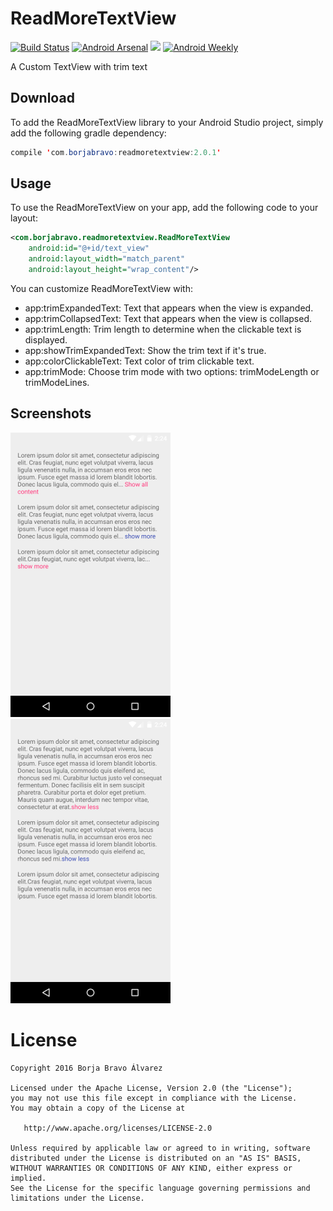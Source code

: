 # ReadMoreTextView
[![Build Status](https://travis-ci.org/borjabravo10/ReadMoreTextView.svg?branch=master)](https://travis-ci.org/borjabravo10/ReadMoreTextView)
[![Android Arsenal](https://img.shields.io/badge/Android%20Arsenal-ReadMoreTextView-green.svg?style=true)](https://android-arsenal.com/details/1/3473)
[![](https://jitpack.io/v/borjabravo10/ReadMoreTextView.svg)](https://jitpack.io/#borjabravo10/ReadMoreTextView)
[![Android Weekly](http://img.shields.io/badge/Android%20Weekly-%23213-2CB3E5.svg?style=flat)](http://androidweekly.net/issues/issue-219)

A Custom TextView with trim text

## Download
To add the ReadMoreTextView library to your Android Studio project, simply add the following gradle dependency:
```java
compile 'com.borjabravo:readmoretextview:2.0.1'
```

## Usage

To use the ReadMoreTextView on your app, add the following code to your layout:

```xml
<com.borjabravo.readmoretextview.ReadMoreTextView
    android:id="@+id/text_view"
    android:layout_width="match_parent"
    android:layout_height="wrap_content"/>
```    

You can customize ReadMoreTextView with:

- app:trimExpandedText: Text that appears when the view is expanded.
- app:trimCollapsedText: Text that appears when the view is collapsed.
- app:trimLength: Trim length to determine when the clickable text is displayed.
- app:showTrimExpandedText: Show the trim text if it's true. 
- app:colorClickableText: Text color of trim clickable text.
- app:trimMode: Choose trim mode with two options: trimModeLength or trimModeLines.

## Screenshots

![screenshot](screenshots/collapsed.png)
![screenshot](screenshots/expanded.png)

License
=======

    Copyright 2016 Borja Bravo Álvarez

    Licensed under the Apache License, Version 2.0 (the "License");
    you may not use this file except in compliance with the License.
    You may obtain a copy of the License at

       http://www.apache.org/licenses/LICENSE-2.0

    Unless required by applicable law or agreed to in writing, software
    distributed under the License is distributed on an "AS IS" BASIS,
    WITHOUT WARRANTIES OR CONDITIONS OF ANY KIND, either express or implied.
    See the License for the specific language governing permissions and
    limitations under the License.
